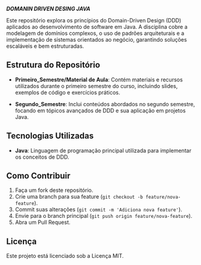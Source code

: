 ***DOMANIN DRIVEN DESING JAVA***

Este repositório explora os princípios do Domain-Driven Design (DDD) aplicados ao desenvolvimento de software em Java. A disciplina cobre a modelagem de domínios complexos, o uso de padrões arquiteturais e a implementação de sistemas orientados ao negócio, garantindo soluções escaláveis e bem estruturadas.

## Estrutura do Repositório

- **Primeiro_Semestre/Material de Aula**: Contém materiais e recursos utilizados durante o primeiro semestre do curso, incluindo slides, exemplos de código e exercícios práticos.

- **Segundo_Semestre**: Inclui conteúdos abordados no segundo semestre, focando em tópicos avançados de DDD e sua aplicação em projetos Java.

## Tecnologias Utilizadas

- **Java**: Linguagem de programação principal utilizada para implementar os conceitos de DDD.

## Como Contribuir

1. Faça um fork deste repositório.
2. Crie uma branch para sua feature (`git checkout -b feature/nova-feature`).
3. Commit suas alterações (`git commit -m 'Adiciona nova feature'`).
4. Envie para o branch principal (`git push origin feature/nova-feature`).
5. Abra um Pull Request.

## Licença

Este projeto está licenciado sob a Licença MIT.
